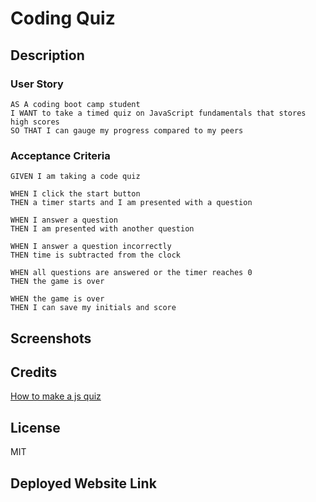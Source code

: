 # Coding Quiz
## Description 

### User Story
```
AS A coding boot camp student
I WANT to take a timed quiz on JavaScript fundamentals that stores high scores
SO THAT I can gauge my progress compared to my peers
```

### Acceptance Criteria
```
GIVEN I am taking a code quiz

WHEN I click the start button
THEN a timer starts and I am presented with a question

WHEN I answer a question
THEN I am presented with another question

WHEN I answer a question incorrectly
THEN time is subtracted from the clock

WHEN all questions are answered or the timer reaches 0
THEN the game is over

WHEN the game is over
THEN I can save my initials and score
```

## Screenshots

## Credits
[How to make a js quiz](https://www.sitepoint.com/simple-javascript-quiz/)  


## License
MIT

## Deployed Website Link